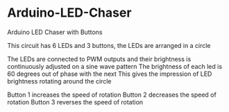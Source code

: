 Arduino-LED-Chaser
==================

Arduino LED Chaser with Buttons

This circuit has 6 LEDs and 3 buttons, the LEDs are arranged in a circle

The LEDs are connected to PWM outputs and their brightness is continuously adjusted on a sine wave pattern
The brightness of each led is 60 degrees out of phase with the next
This gives the impression of LED brightness rotating around the circle

Button 1 increases the speed of rotation
Button 2 decreases the speed of rotation
Button 3 reverses the speed of rotation
